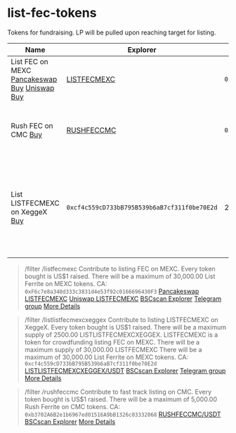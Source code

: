 # list-fec-tokens
Tokens for fundraising. LP will be pulled upon reaching target for listing.

| Name | Explorer | CA | Supply | Usage |
|-|-|-|-|-|
| List FEC on MEXC [Pancakeswap Buy](https://pancakeswap.finance/swap?inputCurrency=0x55d398326f99059fF775485246999027B3197955&outputCurrency=0xF6c7e8a340d333c3831d4e53f92c0166696430F3) [Uniswap Buy](https://app.uniswap.org/#/swap?outputCurrency=0xF6c7e8a340d333c3831d4e53f92c0166696430F3)  | [LISTFECMEXC](https://bscscan.com/address/0xF6c7e8a340d333c3831d4e53f92c0166696430F3) | `0xF6c7e8a340d333c3831d4e53f92c0166696430F3` | 30000.00 | Token for raising listing fees on MEXC. 1 token = US$1 raised |
| Rush FEC on CMC [Buy](https://pancakeswap.finance/swap?inputCurrency=0x55d398326f99059fF775485246999027B3197955&outputCurrency=0xb3702A6B2e1b6967ed01516A9bB1326c03332068) | [RUSHFECCMC](https://bscscan.com/address/0xb3702A6B2e1b6967ed01516A9bB1326c03332068) | `0xb3702A6B2e1b6967ed01516A9bB1326c03332068` | 5000.00 | Token for raising fees to pay for fast track CMC listing. 1 token = US$1 raised |
| List LISTFECMEXC on XeggeX [Buy](https://pancakeswap.finance/swap?inputCurrency=0x55d398326f99059fF775485246999027B3197955&outputCurrency=0xcf4c559cD733bB795B539b6aB7cf311f0be70E2d) | `0xcf4c559cD733bB795B539b6aB7cf311f0be70E2d` | 2500.00 | [LISTLISTFECMEXCXEGGEX](https://bscscan.com/address/0xcf4c559cD733bB795B539b6aB7cf311f0be70E2d) | Token for raising listing fees to list LISTFECMEXC on XeggeX, 1 token = US$1 raised.<br>Token holders will be airdropped 12 LISTFECMEXC.|

> /filter /listfecmexc
Contribute to listing FEC on MEXC. Every token bought is US$1 raised.
There will be a maximum of 30,000.00 List Ferrite on MEXC tokens.
CA: ```0xF6c7e8a340d333c3831d4e53f92c0166696430F3```
[Pancakeswap LISTFECMEXC](buttonurl:https://pancakeswap.finance/swap?outputCurrency=0xF6c7e8a340d333c3831d4e53f92c0166696430F3)
[Uniswap LISTFECMEXC](buttonurl:https://app.uniswap.org/#/swap?outputCurrency=0xF6c7e8a340d333c3831d4e53f92c0166696430F3)
[BSCscan Explorer](buttonurl:https://bscscan.com/token/0xF6c7e8a340d333c3831d4e53f92c0166696430F3#balances)
[Telegram group](buttonurl:https://t.me/listfecmexc)
[More Details](buttonurl:https://github.com/koh-gt/list-fec-tokens)

> /filter /listlistfecmexcxeggex
Contribute to listing LISTFECMEXC on XeggeX. Every token bought is US$1 raised. There will be a maximum supply of 2500.00 LISTLISTFECMEXCXEGGEX.
LISTFECMEXC is a token for crowdfunding listing FEC on MEXC. There will be a maximum supply of 30,000.00 LISTFECMEXC
There will be a maximum of 30,000.00 List Ferrite on MEXC tokens.
CA: ```0xcf4c559cD733bB795B539b6aB7cf311f0be70E2d```
[LISTLISTFECMEXCXEGGEX/USDT](buttonurl:https://pancakeswap.finance/swap?inputCurrency=0x55d398326f99059fF775485246999027B3197955&outputCurrency=0xcf4c559cD733bB795B539b6aB7cf311f0be70E2d)
[BSCscan Explorer](buttonurl:https://bscscan.com/token/0xcf4c559cD733bB795B539b6aB7cf311f0be70E2d#balances)
[Telegram group](buttonurl:https://t.me/listfecmexc)
[More Details](buttonurl:https://github.com/koh-gt/list-fec-tokens)

> /filter /rushfeccmc
Contribute to fast track listing on CMC. Every token bought is US$1 raised.
There will be a maximum of 5,000.00 Rush Ferrite on CMC tokens.
CA: ```0xb3702A6B2e1b6967ed01516A9bB1326c03332068```
[RUSHFECCMC/USDT](buttonurl:https://pancakeswap.finance/swap?inputCurrency=0x55d398326f99059fF775485246999027B3197955&outputCurrency=0xb3702A6B2e1b6967ed01516A9bB1326c03332068)
[BSCscan Explorer](buttonurl:https://bscscan.com/token/0xb3702A6B2e1b6967ed01516A9bB1326c03332068#balances)
[More Details](buttonurl:https://github.com/koh-gt/list-fec-tokens)


